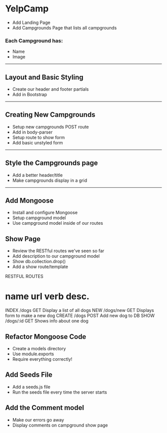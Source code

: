 # YelpCamp

* Add Landing Page
* Add Campgrounds Page that lists all campgrounds

### Each Campground has:
* Name
* Image

---

## Layout and Basic Styling
* Create our header and footer partials
* Add in Bootstrap

---

## Creating New Campgrounds
* Setup new campgrounds POST route
* Add in body-parser
* Setup route to show form
* Add basic unstyled form

---

## Style the Campgrounds page
* Add a better header/title
* Make campgrounds display in a grid

---

## Add Mongoose
* Install and configure Mongoose
* Setup campground model
* Use campground model inside of our routes

## Show Page
* Review the RESTful routes we've seen so far
* Add description to our campground model
* Show db.collection.drop()
* Add a show route/template

RESTFUL ROUTES

name    url    verb    desc.
===================================================
INDEX	/dogs		GET		Display a list of all dogs
NEW		/dogs/new	GET		Displays form to make a new dog
CREATE	/dogs		POST	Add new dog to DB
SHOW	/dogs/:id	GET		Shows info about one dog


## Refactor Mongoose Code
* Create a models directory
* Use module.exports
* Require everything correctly!

## Add Seeds File
* Add a seeds.js file
* Run the seeds file every time the server starts

## Add the Comment model
* Make our errors go away
* Display comments on campground show page
